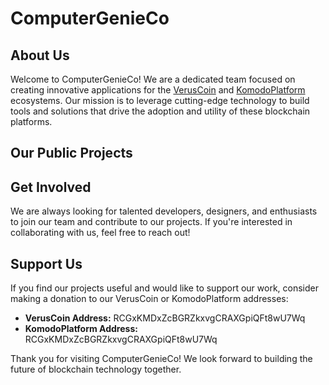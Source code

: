 # ComputerGenieCo
## About Us

Welcome to ComputerGenieCo! We are a dedicated team focused on creating innovative applications for the [VerusCoin](https://veruscoin.io/) and [KomodoPlatform](https://komodoplatform.com/) ecosystems. Our mission is to leverage cutting-edge technology to build tools and solutions that drive the adoption and utility of these blockchain platforms.

## Our Public Projects
<!-- This is a hidden section and will not appear in the preview 
### VerusCoin Ecosystem
- **Project 1:** Description of the project.
- **Project 2:** Description of the project.

### KomodoPlatform Ecosystem
- **Project 1:** Description of the project.
- **Project 2:** Description of the project.
-->
## Get Involved

We are always looking for talented developers, designers, and enthusiasts to join our team and contribute to our projects. If you're interested in collaborating with us, feel free to reach out!


## Support Us

If you find our projects useful and would like to support our work, consider making a donation to our VerusCoin or KomodoPlatform addresses:

- **VerusCoin Address:** RCGxKMDxZcBGRZkxvgCRAXGpiQFt8wU7Wq
- **KomodoPlatform Address:** RCGxKMDxZcBGRZkxvgCRAXGpiQFt8wU7Wq

Thank you for visiting ComputerGenieCo! We look forward to building the future of blockchain technology together.

